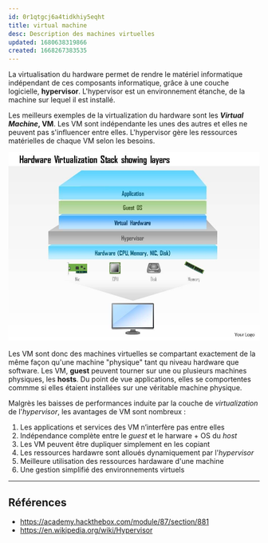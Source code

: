 ```yaml
---
id: 0r1qtgcj6a4tidkhiy5eqht
title: virtual machine
desc: Description des machines virtuelles
updated: 1680638319866
created: 1668267383535
---
```


La virtualisation du hardware permet de rendre le matériel informatique indépendant de ces composants informatique, grâce à une couche logicielle, **hypervisor**. L'hypervisor est un environnement étanche, de la machine sur lequel il est installé.

Les meilleurs exemples de la virtualization du hardware sont les ***Virtual Machine*, VM**. Les VM sont indépendante les unes des autres et elles ne peuvent pas s'influencer entre elles. L'hypervisor gère les ressources matérielles de chaque VM selon les besoins.

![Virtual Machine](assets/images/virtualization_stack_showing.jpg)

Les VM sont donc des machines virtuelles se compartant exactement de la même façon qu'une machine "physique" tant qu niveau hardware que software. Les VM, **guest** peuvent tourner sur une ou plusieurs machines physiques, les **hosts**. Du point de vue applications, elles se comportentes commme si elles étaient installées sur une véritable machine physique.

Malgrès les baisses de performances induite par la couche de *virtualization* de l'*hypervisor*, les avantages de VM sont nombreux :

1. Les applications et services des VM n’interfère pas entre elles
2. Indépendance complète entre le *guest* et le harware + OS du *host*
3. Les VM peuvent être dupliquer simplement en les copiant
4. Les ressources hardawre sont alloués dynamiquement par l'*hypervisor*
5. Meilleure utilisation des ressources hardaware d'une machine
6. Une gestion simplifié des environnements virtuels

---

## Références

- https://academy.hackthebox.com/module/87/section/881
- https://en.wikipedia.org/wiki/Hypervisor